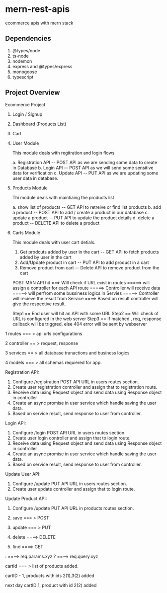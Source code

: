 # mern-rest-apis
ecommerce apis with mern stack

## Dependencies ##
1. @types/node
2. ts-node
3. nodemon
4. express and @types/express
5. monogoose
6. typescript


## Project Overview ##

Ecommerce Project

 1. Login / Signup
 2. Dashboard (Products List)
 3. Cart

 1. User Module
    
    This module deals with regitration and login flows

     a. Registration API -- POST API as we are sending some data to create in Database
     b. Login API -- POST API as we will send some sensitive data for verification
     c. Update API -- PUT API as we are updating some user data in database.

2. Products Module

   Thi module deals with maintiaing the products list

      a. show list of products  --  GET API to retreive or find list products
      b. add a product  -- POST API to add / create a product in our database
      c. update a product  --  PUT API to update the product details
      d. delete a product  --  DELETE API to delete a product

3. Carts Module

   This module deals with user cart detials.   

   1. Get prodcuts added by user in the cart -- GET API to fetch products added by user in the cart
   2. Add/Update product in cart -- PUT API to add product in a cart
   3. Remove product from cart -- Delete API to remove product from the cart






   POST MAN API hit ===>  Will check if URL exist in routes =====> will assign a controller for each API route =====> Controller will receive data  =====> will perfrom some bussiness logics in Servies =====> Controller will recieve the result from Service ====> Based on result controller will give the respective result.


   Step1 == End user will hit an API with some URL
   Step2 == Will check of URL is configured in the web server
   Step3 == If matched , req, response callback will be triggred, else 404 error will be sent by webserver


1 routes === > api urls configurations

2 controller == >  request, response 

3 services == >  all database tranactions and business logics

4 models === >  all schemas requiered for app.


Registration API:

1. Configure /registration POST API URL in users routes section.
2. Create user registration controller and assign that to registration route.
3. Receive data using Request object and send data using Response object in controller
4. Create an async promise in user service which handle saving the user data.
5. Based on service result, send response to user from controller.

Login API:

1. Configure /login POST API URL in users routes section.
2. Create user login controller and assign that to login route.
3. Receive data using Request object and send data using Response object in controller
4. Create an async promise in user service which handle saving the user data.
5. Based on service result, send response to user from controller.

Update User API:

1. Configure /update PUT API URL in users routes section.
2. Create user update controller and assign that to login route.



Update Product API:
1. Configure /update PUT API URL in products routes section.



1. save   === >   POST
2. update === >   PUT 
3. delete ====>   DELETE
4. find   ====>   GET


:  ====> req.params.xyz
?  ====> req.query.xyz



cartId === > list of products added.

cartID - 1,  products with ids 2(1),3(2) added

next day cartID 1, product with id 2(2) added
